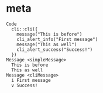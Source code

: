 # meta

    Code
      cli::cli({
        message("This is before")
        cli_alert_info("First message")
        message("This as well")
        cli_alert_success("Success!")
      })
    Message <simpleMessage>
      This is before
      This as well
    Message <cliMessage>
      i First message
      v Success!


